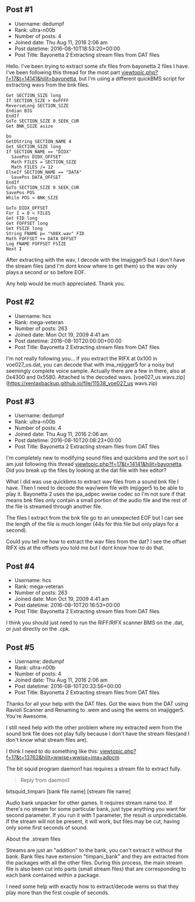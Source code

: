 ## Post #1
- Username: dedumpf
- Rank: ultra-n00b
- Number of posts: 4
- Joined date: Thu Aug 11, 2016 2:06 am
- Post datetime: 2016-08-10T18:53:20+00:00
- Post Title: Bayonetta 2 Extracting stream files from DAT files

Hello. I've been trying to extract some sfx files from bayonetta 2 files I have. I've been following this thread for the most part [viewtopic.php?f=17&t=14141&hilit=bayonetta](http://forum.xentax.com/viewtopic.php?f=17&t=14141&hilit=bayonetta), but I'm using a different quickBMS script for extracting wavs from the bnk files. 

```
Get SECTION_SIZE long
If SECTION_SIZE > 0xFFFF
ReverseLong SECTION_SIZE
Endian BIG
EndIf
GoTo SECTION_SIZE 0 SEEK_CUR
Get BNK_SIZE asize

Do
GetDString SECTION_NAME 4
Get SECTION_SIZE long
If SECTION_NAME == "DIDX"
  SavePos DIDX_OFFSET
  Math FILES = SECTION_SIZE
  Math FILES /= 12
ElseIf SECTION_NAME == "DATA"
  SavePos DATA_OFFSET
EndIf
GoTo SECTION_SIZE 0 SEEK_CUR
SavePos POS
While POS < BNK_SIZE

GoTo DIDX_OFFSET
For I = 0 < FILES
Get FID long
Get FOFFSET long
Get FSIZE long
String FNAME p= "%08X.wav" FID
Math FOFFSET += DATA_OFFSET
Log FNAME FOFFSET FSIZE
Next I
```


After extracting with the wav, I decode with the Imajigger5 but I don't have the stream files (and I'm dont know where to get them) so the wav only plays a second or so before EOF.


Any help would be much appreciated. Thank you.
## Post #2
- Username: hcs
- Rank: mega-veteran
- Number of posts: 263
- Joined date: Mon Oct 19, 2009 4:41 am
- Post datetime: 2016-08-10T20:00:00+00:00
- Post Title: Bayonetta 2 Extracting stream files from DAT files

I'm not really following you... if you extract the RIFX at 0x100 in voe027_us.dat, you can decode that with ima_rejigger5 for a noisy but seemingly complete voice sample. Actually there are a few in there, also at 0x4300 and 0x5580. Attached is the decoded wavs.
[voe027_us wavs.zip](https://xentaxbackup.github.io/file/11538_voe027_us wavs.zip)
## Post #3
- Username: dedumpf
- Rank: ultra-n00b
- Number of posts: 4
- Joined date: Thu Aug 11, 2016 2:06 am
- Post datetime: 2016-08-10T20:08:23+00:00
- Post Title: Bayonetta 2 Extracting stream files from DAT files

I'm completely new to modifying sound files and quickbms and the sort so I am just following this thread [viewtopic.php?f=17&t=14141&hilit=bayonetta](http://forum.xentax.com/viewtopic.php?f=17&t=14141&hilit=bayonetta). Did you break up the files by looking at the dat file with hex editor? 

What I did was use quickbms to extract wav files from a sound bnk file I have. Then I need to decode the wav/wem file with imjigger5 to be able to play it. Bayonetta 2 uses the ipa_adpec wwise codec so I'm not sure if that means bnk files only contain a small portion of the audio file and the rest of the file is streamed through another file. 

The files I extract from the bnk file go to an unexpected EOF but I can see the length of the file is much longer (44s for this file but only plays for a second). 


Could you tell me how to extract the wav files from the dat? I see the offset RIFX ids at the offsets you told me but I dont know how to do that.
## Post #4
- Username: hcs
- Rank: mega-veteran
- Number of posts: 263
- Joined date: Mon Oct 19, 2009 4:41 am
- Post datetime: 2016-08-10T20:16:53+00:00
- Post Title: Bayonetta 2 Extracting stream files from DAT files

I think you should just need to run the RIFF/RIFX scanner BMS on the .dat, or just directly on the .cpk.
## Post #5
- Username: dedumpf
- Rank: ultra-n00b
- Number of posts: 4
- Joined date: Thu Aug 11, 2016 2:06 am
- Post datetime: 2016-08-10T20:33:56+00:00
- Post Title: Bayonetta 2 Extracting stream files from DAT files

Thanks for all your help with the DAT files. Got the wavs from the DAT using Ravioli Scanner and Renaming to .wem and using the wems on imajigger5. You're Awesome.



I still need help with the other problem where my extracted wem from the sound bnk file does not play fully because I don't have the stream files(and I don't know what stream files are).

I think I need to do something like this: [viewtopic.php?f=17&t=13762&hilit=wwise+wwise+ima+adpcm](http://forum.xentax.com/viewtopic.php?f=17&t=13762&hilit=wwise+wwise+ima+adpcm)

The bit squid program daemon1 has requires a stream file to extract fully.

> Reply from daemon1
>
> 
bitsquid_timpani [bank file name] [stream file name]

Audio bank unpacker for other games. It requires stream name too. If there's no stream for some particular bank, just type anything you want for second parameter. If you run it with 1 parameter, the result is unpredictable. If the stream will not be present, it will work, but files may be cut, having only some first seconds of sound.

About the .stream files

Streams are just an "addition" to the bank, you can't extract it without the bank. Bank files have extension "timpani_bank" and they are extracted from the packages with all the other files. During this process, the main stream file is also been cut into parts (small stream files) that are corresponding to each bank contained within a package.

I need some help with exactly how to extract/decode wems so that they play more than the first couple of seconds.
